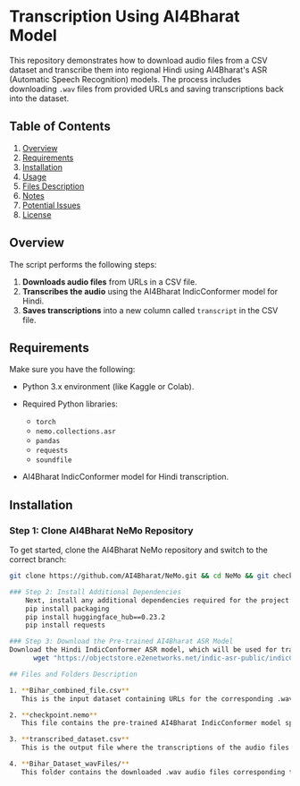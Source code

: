 # Transcription Using AI4Bharat Model

This repository demonstrates how to download audio files from a CSV dataset and transcribe them into regional Hindi using AI4Bharat's ASR (Automatic Speech Recognition) models. The process includes downloading `.wav` files from provided URLs and saving transcriptions back into the dataset.

## Table of Contents

1. [Overview](#overview)
2. [Requirements](#requirements)
3. [Installation](#installation)
4. [Usage](#usage)
5. [Files Description](#files-description)
6. [Notes](#notes)
7. [Potential Issues](#potential-issues)
8. [License](#license)

## Overview

The script performs the following steps:
1. **Downloads audio files** from URLs in a CSV file.
2. **Transcribes the audio** using the AI4Bharat IndicConformer model for Hindi.
3. **Saves transcriptions** into a new column called `transcript` in the CSV file.

## Requirements

Make sure you have the following:

- Python 3.x environment (like Kaggle or Colab).
- Required Python libraries:
  - `torch`
  - `nemo.collections.asr`
  - `pandas`
  - `requests`
  - `soundfile`

- AI4Bharat IndicConformer model for Hindi transcription.

## Installation

### Step 1: Clone AI4Bharat NeMo Repository

To get started, clone the AI4Bharat NeMo repository and switch to the correct branch:

```bash
git clone https://github.com/AI4Bharat/NeMo.git && cd NeMo && git checkout nemo-v2 && bash reinstall.sh

### Step 2: Install Additional Dependencies
    Next, install any additional dependencies required for the project:
    pip install packaging
    pip install huggingface_hub==0.23.2
    pip install requests

### Step 3: Download the Pre-trained AI4Bharat ASR Model
Download the Hindi IndicConformer ASR model, which will be used for transcription:
      wget "https://objectstore.e2enetworks.net/indic-asr-public/indicConformer/ai4b_indicConformer_hi.nemo" -O checkpoint.nemo

## Files and Folders Description

1. **Bihar_combined_file.csv**  
   This is the input dataset containing URLs for the corresponding .wav audio files. Each entry in the CSV provides a link to an audio file that will be processed for transcription.

2. **checkpoint.nemo**  
   This file contains the pre-trained AI4Bharat IndicConformer model specifically designed for Hindi automatic speech recognition. It is essential for transcribing the audio data from the provided .wav files.

3. **transcribed_dataset.csv**  
   This is the output file where the transcriptions of the audio files will be stored. Each transcription corresponds to the audio file listed in the input dataset.

4. **Bihar_Dataset_wavFiles/**  
   This folder contains the downloaded .wav audio files corresponding to the URLs provided in the **Bihar_combined_file.csv**. Each audio file is named in accordance with its respective entry in the CSV file.


